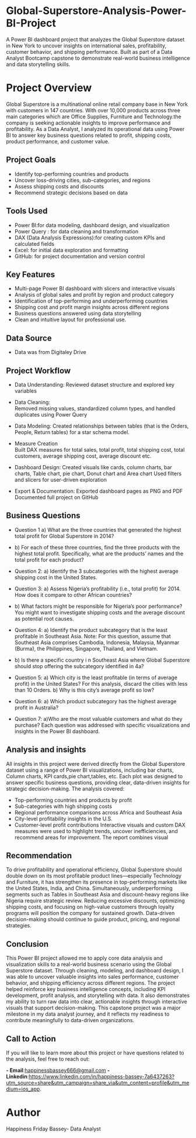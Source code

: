 # Global-Superstore-Analysis-Power-BI-Project
A Power BI dashboard project that analyzes the Global Superstore dataset in New York  to uncover insights on international sales, profitability, customer behavior, and shipping performance. Built as part of a Data Analyst Bootcamp capstone to demonstrate real-world business intelligence and data storytelling skills.

# Project Overview
Global Superstore is a multinational online retail company base in New York with customers in 147 countries. With over 10,000 products across three main categories which are Office Supplies, Furniture and Technology.the company is seeking actionable insights to improve performance and profitability.
As a Data Analyst, I analyzed its operational data using Power BI to answer key business questions related to profit, shipping costs, product performance, and customer value.

## Project Goals
- Identify top-performing countries and products
- Uncover loss-driving cities, sub-categories, and regions
- Assess shipping costs and discounts
- Recommend strategic decisions based on data

## Tools Used
- Power BI:for data modeling, dashboard design, and visualization
- Power Query : for data cleaning and transformation
- DAX (Data Analysis Expressions):for creating custom KPIs and calculated fields
- Excel: for initial data exploration and formatting
- GitHub: for project documentation and version control

## Key Features
- Multi-page Power BI dashboard with slicers and interactive visuals
- Analysis of global sales and profit by region and product category
- Identification of top-performing and underperforming countries
- Shipping cost and profit margin insights across different regions
- Business questions answered using data storytelling
- Clean and intuitive layout for professional use.
  
## Data Source
- Data was from Digitaley Drive 
   
## Project Workflow
  -  Data Understanding: 
   Reviewed dataset structure and explored key variables

 -   Data Cleaning:  
   Removed missing values, standardized column types, and handled duplicates using Power Query

 -   Data Modeling: 
   Created relationships between tables (that is the Orders, People, Return tables) for a star schema model.
   - Measure Creation  
   Built DAX measures for total sales, total profit, total shipping cost, total customers, average shipping cost, average discount etc.

 -    Dashboard Design: 
     Created visuals like cards, column charts, bar charts,  Table chart, pie chart, Donut chart and Area chart
     Used filters and slicers for user-driven exploration

 -    Export & Documentation: 
     Exported dashboard pages as PNG and PDF
     Documented full project on GitHub
     
  ## Business Questions    
-  Question 1
a) What are the three countries that generated the highest total profit for Global Superstore in 2014?

- b) For each of these three countries, find the three products with the highest total profit. Specifically,
what are the products’ names and the total profit for each product?

- Question 2:
a) Identify the 3 subcategories with the highest average shipping cost in the United States.
- Question 3:
a) Assess Nigeria’s profitability (i.e., total profit) for 2014. How does it compare to other African
countries?

- b) What factors might be responsible for Nigeria’s poor performance? You might want to investigate
shipping costs and the average discount as potential root causes.

- Question 4:
a) Identify the product subcategory that is the least profitable in Southeast Asia.
Note: For this question, assume that Southeast Asia comprises Cambodia, Indonesia, Malaysia, Myanmar
(Burma), the Philippines, Singapore, Thailand, and Vietnam.

- b) Is there a specific country i n Southeast Asia where Global Superstore should stop offering the
subcategory identified in 4a?

- Question 5:
a) Which city is the least profitable (in terms of average profit) in the United States? For this analysis,
discard the cities with less than 10 Orders. b) Why is this city’s average profit so low?

- Question 6:
a) Which product subcategory has the highest average profit in Australia?

- Question 7:
a)Who are the most valuable customers and what do they purchase?
Each question was addressed with specific visualizations and insights in the Power BI dashboard.

## Analysis and insights
All insights in this project were derived directly from the Global Superstore dataset using a range of Power BI visualizations, including bar charts, Column charts, KPI cards,pie chart,tables, etc. Each plot was designed to answer specific business questions, providing clear, data-driven insights for strategic decision-making.
The analysis covered:
- Top-performing countries and products by profit
- Sub-categories with high shipping costs
- Regional performance comparisons across Africa and Southeast Asia
- City-level profitability insights in the U.S.
- Customer-level profit contributions
Interactive visuals and custom DAX measures were used to highlight trends, uncover inefficiencies, and recommend areas for improvement. The report combines visual

## Recommendation
To drive profitability and operational efficiency, Global Superstore should double down on its most profitable product lines—especially Technology and Furniture, it has strengthen its presence in top-performing markets like the United States, India, and China. Simultaneously, underperforming segments such as Tables in Southeast Asia and discount-heavy regions like Nigeria require strategic review.
Reducing excessive discounts, optimizing shipping costs, and focusing on high-value customers through loyalty programs will position the company for sustained growth. Data-driven decision-making should continue to guide product, pricing, and regional strategies.

## Conclusion
This Power BI project allowed me to apply core data analysis and visualization skills to a real-world business scenario using the Global Superstore dataset. Through cleaning, modeling, and dashboard design, I was able to uncover valuable insights into sales performance, customer behavior, and shipping efficiency across different regions.
The project helped reinforce key business intelligence concepts, including KPI development, profit analysis, and storytelling with data. It also demonstrates my ability to turn raw data into clear, actionable insights through interactive visuals that support decision-making.
This capstone project was a major milestone in my data analyst journey, and it reflects my readiness to contribute meaningfully to data-driven organizations.

##  Call to Action
If you will like to learn more about this project or have questions related to the analysis, feel free to reach out:

 **- Email**:happinessbassey666@gmail.com
 **- Linkedin**:https://www.linkedin.com/in/happiness-bassey-7a6437263?utm_source=share&utm_campaign=share_via&utm_content=profile&utm_medium=ios_app.


# Author
Happiness Friday Bassey-
Data Analyst







